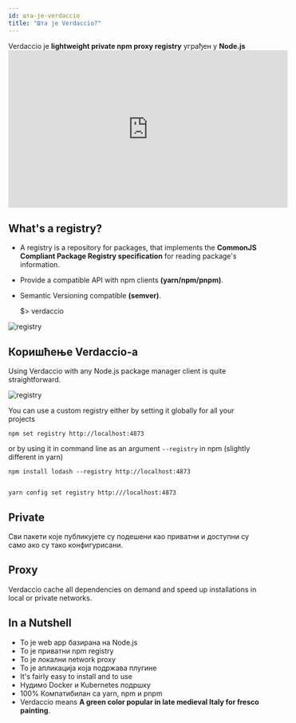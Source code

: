 ```yaml
---
id: шта-је-verdaccio
title: "Шта је Verdaccio?"
---
```


Verdaccio је **lightweight private npm proxy registry** уграђен у **Node.js** <iframe width="560" height="315" src="https://www.youtube.com/embed/hDIFKzmoCaA?enablejsapi=1" frameborder="0" allow="accelerometer; autoplay; encrypted-media; gyroscope; picture-in-picture" allowfullscreen mark="crwd-mark"></iframe> 

## What's a registry?

* A registry is a repository for packages, that implements the **CommonJS Compliant Package Registry specification** for reading package's information.
* Provide a compatible API with npm clients **(yarn/npm/pnpm)**.
* Semantic Versioning compatible **(semver)**.

    $> verdaccio
    

![registry](assets/verdaccio_server.gif)

## Коришћење Verdaccio-а

Using Verdaccio with any Node.js package manager client is quite straightforward.

![registry](assets/npm_install.gif)

You can use a custom registry either by setting it globally for all your projects

    npm set registry http://localhost:4873
    

or by using it in command line as an argument `--registry` in npm (slightly different in yarn)

    npm install lodash --registry http://localhost:4873
    

    yarn config set registry http:///localhost:4873
    

## Private

Сви пакети које публикујете су подешени као приватни и доступни су само ако су тако конфигурисани.

## Proxy

Verdaccio cache all dependencies on demand and speed up installations in local or private networks.

## In a Nutshell

* То је web app базирана на Node.js
* То је приватни npm registry
* То је локални network proxy
* То је апликација која подржава плугине
* It's fairly easy to install and to use
* Нудимо Docker и Kubernetes подршку
* 100% Компатибилан са yarn, npm и pnpm
* Verdaccio means **A green color popular in late medieval Italy for fresco painting**.
